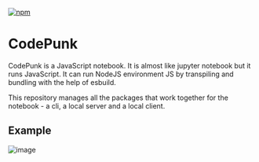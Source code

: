 [![npm](https://img.shields.io/npm/v/codepunk)](https://www.npmjs.com/package/codepunk)

# CodePunk
CodePunk is a JavaScript notebook. It is almost like jupyter notebook but it runs JavaScript. It can run NodeJS environment JS by transpiling and bundling with the help of esbuild.

This repository manages all the packages that work together for the notebook - a cli, a local server and a local client. 

## Example

![image](https://user-images.githubusercontent.com/20172066/197504382-e353be1b-a463-42ce-b015-2f8a25efb6c0.png)
